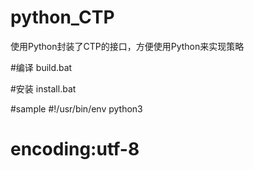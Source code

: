 # python_CTP
使用Python封装了CTP的接口，方便使用Python来实现策略

#编译
build.bat

#安装
install.bat

#sample
#!/usr/bin/env python3
# encoding:utf-8
